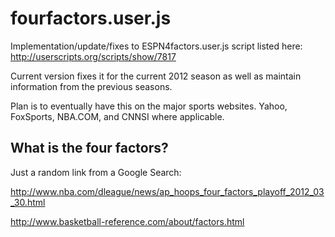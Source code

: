 fourfactors.user.js
===================

Implementation/update/fixes to ESPN4factors.user.js script listed here: http://userscripts.org/scripts/show/7817

Current version fixes it for the current 2012 season as well as maintain information from the previous seasons.

Plan is to eventually have this on the major sports websites. Yahoo, FoxSports, NBA.COM, and CNNSI where applicable.

What is the four factors?
-------------------------
Just a random link from a Google Search:

http://www.nba.com/dleague/news/ap_hoops_four_factors_playoff_2012_03_30.html

http://www.basketball-reference.com/about/factors.html
